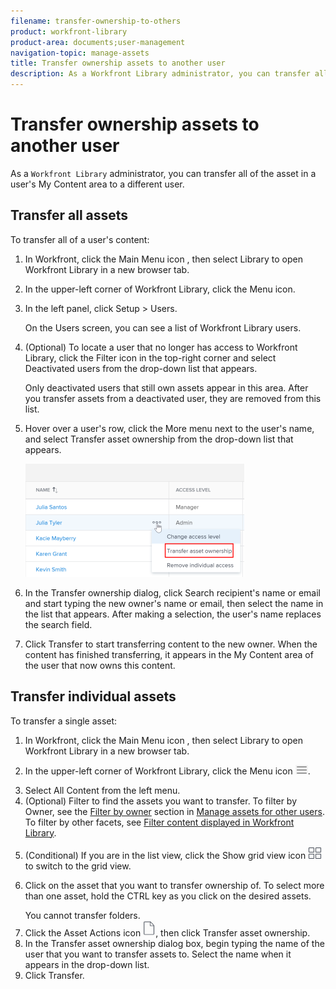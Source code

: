 ```yaml
---
filename: transfer-ownership-to-others
product: workfront-library
product-area: documents;user-management
navigation-topic: manage-assets
title: Transfer ownership assets to another user
description: As a Workfront Library administrator, you can transfer all of the asset in a user's My Content area to a different user.
---
```


# Transfer ownership assets to another user

As a `Workfront Library` administrator, you can transfer all of the asset in a user's My Content area to a different user.

## Transfer all assets

To transfer all of a user's content:

<ol> 
 <li value="1"> In Workfront, click the Main Menu icon , then select Library to open Workfront Library in a new browser tab. </li> 
 <li value="2"> <p>In the upper-left corner of <span>Workfront Library</span>, click the <span class="bold">Menu</span> icon.</p> </li> 
 <li value="3"> <p>In the left panel, click <span class="bold">Setup</span> > <span class="bold">Users</span>.</p> <p>On the Users screen, you can see a list of <span>Workfront Library</span> users.</p> </li> 
 <li value="4"> <p>(Optional) To locate a user that no longer has access to <span>Workfront Library</span>, click the <span class="bold">Filter</span> icon in the top-right corner and select <span class="bold">Deactivated users</span> from the drop-down list that appears.</p> <note type="note">
   Only deactivated users that still own assets appear in this area. After you transfer assets from a deactivated user, they are removed from this list.
  </note> </li> 
 <li value="5"> <p>Hover over a user's row, click the More menu next to the user's name, and select <span class="bold">Transfer asset ownership</span> from the drop-down list that appears.</p> <p> <img src="assets/transfer-asset-selection-350x181.png" style="width: 350;height: 181;"> </p> </li> 
 <li value="6"> <p>In the Transfer ownership dialog, click <span class="bold">Search recipient's name or email</span> and start typing the new owner's name or email, then select the name in the list that appears. After making a selection, the user's name replaces the search field.</p> </li> 
 <li value="7"> <p>Click <span class="bold">Transfer</span> to start transferring content to the new owner. When the content has finished transferring, it appears in the My Content area of the user that now owns this content.</p> </li> 
</ol>

## Transfer individual assets

To transfer a single asset:

<ol> 
 <li value="1"> In Workfront, click the Main Menu icon , then select Library to open Workfront Library in a new browser tab. </li> 
 <li value="2"> <p>In the upper-left corner of <span>Workfront Library</span>, click the <span class="bold">Menu</span> icon <img src="assets/library-menu-icon.png">.</p> </li> 
 <li value="3">Select <span class="bold">All Content</span> from the left menu.</li> 
 <li value="4">(Optional) Filter to find the assets you want to transfer. To filter by Owner, see the <a href="../../../workfront-library/administration-and-setup/manage-assets/manage-assets-for-other-users.md#filter" class="MCXref xref">Filter by owner</a> section in <a href="../../../workfront-library/administration-and-setup/manage-assets/manage-assets-for-other-users.md" class="MCXref xref">Manage assets for other users</a>. To filter by other facets, see <a href="../../../workfront-library/content-management/basics/filter-content-displayed.md" class="MCXref xref">Filter content displayed in Workfront Library</a>.</li> 
 <li value="5"> <p>(Conditional) If you are in the list view, click the <span class="bold">Show grid view</span> icon <img src="assets/grid-view-icon.png"> to switch to the grid view.</p> </li> 
 <li value="6"> <p>Click on the asset that you want to transfer ownership of. To select more than one asset, hold the CTRL key as you click on the desired assets.</p> <note type="note">
   You cannot transfer folders.
  </note> </li> 
 <li value="7">Click the <span class="bold">Asset Actions </span>icon <img src="assets/library-document-icon.png">, then click <span class="bold">Transfer asset ownership</span>.</li> 
 <li value="8">In the Transfer asset ownership dialog box, begin typing the name of the user that you want to transfer assets to. Select the name when it appears in the drop-down list.</li> 
 <li value="9">Click <span class="bold">Transfer</span>.</li> 
</ol>

